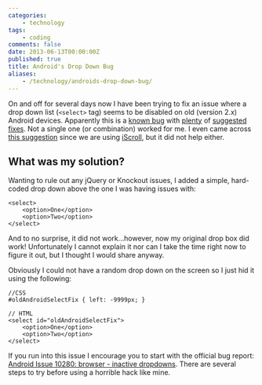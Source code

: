 ```yaml
---
categories:
    - technology
tags:
    - coding
comments: false
date: 2013-06-13T00:00:00Z
published: true
title: Android's Drop Down Bug
aliases:
    - /technology/androids-drop-down-bug/
---
```


On and off for several days now I have been trying to fix an issue where a drop down list (`<select>` tag) seems to be disabled on old (version 2.x) Android devices. Apparently this is a [known bug][bug] with [plenty][selectBox] of [suggested][stack] [fixes][scott]. Not a single one (or combination) worked for me. I even came across [this suggestion][iscroll] since we are using [iScroll][iscrollCode], but it did not help either.

## What was my solution?

Wanting to rule out any jQuery or Knockout issues, I added a simple, hard-coded drop down above the one I was having issues with:

    <select>
        <option>One</option>
        <option>Two</option>
    </select> 

And to no surprise, it did not work...however, now my original drop box did work! Unfortunately I cannot explain it nor can I take the time right now to figure it out, but I thought I would share anyway.

Obviously I could not have a random drop down on the screen so I just hid it using the following:

    //CSS
    #oldAndroidSelectFix { left: -9999px; }

    // HTML
    <select id="oldAndroidSelectFix">
        <option>One</option>
        <option>Two</option>
    </select> 

If you run into this issue I encourage you to start with the official bug report: [Android Issue 10280: browser - inactive dropdowns][bug]. There are several steps to try before using a horrible hack like mine.

[iscroll]: https://groups.google.com/forum/?fromgroups#!topic/iscroll/NqRIASglcj4
[iscrollCode]: http://cubiq.org/iscroll-4
[selectBox]: https://github.com/01org/appframework/tree/master/plugins#jqselectbox
[stack]: http://stackoverflow.com/a/15777026/1895616
[scott]: https://github.com/scottjehl/Device-Bugs/issues/3
[bug]: http://code.google.com/p/android/issues/detail?id=10280